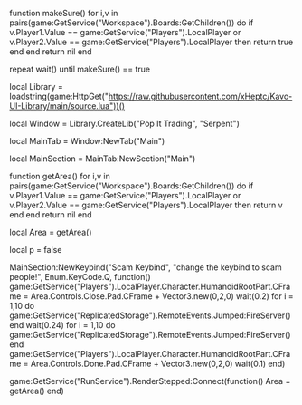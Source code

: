 function makeSure()
    for i,v in pairs(game:GetService("Workspace").Boards:GetChildren()) do
        if v.Player1.Value == game:GetService("Players").LocalPlayer or v.Player2.Value == game:GetService("Players").LocalPlayer then
            return true
        end
    end
    return nil
end

repeat wait() until makeSure() == true

local Library = loadstring(game:HttpGet("https://raw.githubusercontent.com/xHeptc/Kavo-UI-Library/main/source.lua"))()

local Window = Library.CreateLib("Pop It Trading", "Serpent")

local MainTab = Window:NewTab("Main")

local MainSection = MainTab:NewSection("Main")

function getArea()
    for i,v in pairs(game:GetService("Workspace").Boards:GetChildren()) do
        if v.Player1.Value == game:GetService("Players").LocalPlayer or v.Player2.Value == game:GetService("Players").LocalPlayer then
            return v 
        end
    end
    return nil
end

local Area = getArea()

local p = false

MainSection:NewKeybind("Scam Keybind", "change the keybind to scam people!", Enum.KeyCode.Q, function()
	game:GetService("Players").LocalPlayer.Character.HumanoidRootPart.CFrame = Area.Controls.Close.Pad.CFrame + Vector3.new(0,2,0)
    wait(0.2)
    for i = 1,10 do
    	game:GetService("ReplicatedStorage").RemoteEvents.Jumped:FireServer()
    end
    wait(0.24)
    for i = 1,10 do
    	game:GetService("ReplicatedStorage").RemoteEvents.Jumped:FireServer()
    end
    game:GetService("Players").LocalPlayer.Character.HumanoidRootPart.CFrame = Area.Controls.Done.Pad.CFrame + Vector3.new(0,2,0)
    wait(0.1)
end)

game:GetService("RunService").RenderStepped:Connect(function()
    Area = getArea()
end)
